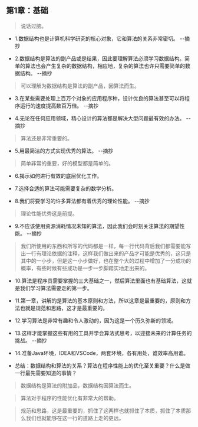## 第1章：基础

>说话过脑。

- 1.数据结构也是计算机科学研究的核心对象，它和算法的关系非常密切。 --摘抄

- 2.数据结构是算法的副产品或是结果，因此要理解算法必须学习数据结构。简单的算法也会产生复杂的数据结构，相应地，复杂的算法也许只需要简单的数据结构。 --摘抄

>可以理解为数据结构是算法的副产品，因算法而生。

- 3.在某些需要处理上百万个对象的应用程序种，设计优良的算法甚至可以将程序运行的速度提高数百万倍。 --摘抄

- 4.无论在任何应用领域，精心设计的算法都是解决大型问题最有效的办法。 --摘抄

>算法还是非常重要的。

- 5.用最简洁的方式实现优秀的算法。 --摘抄

>简单非常的重要，好的模型都是简单的。

- 6.揭示如何进行有效的底层优化工作。

- 7.选择合适的算法可能需要复杂的数学分析。

- 8.我们将要学习的许多算法都有着优秀的理论性能。 --摘抄

>理论性能优秀这是前提。

- 9.不应该使用资源消耗情况未知的算法，因此我们会时刻关注算法的期望性能。 --摘抄

>我们所使用的东西和所写的代码都是一样，每一行代码背后我们都需要能写出一行有理论依据的注释，这样我们做出来的产品才可能是优秀的，这只是其中的一小步，但是这一小步做好，也在整个大的过程中增加了一分成功的概率，有些时候有些成功是一步一步脚踏实地走出来的。

- 10.算法是程序员需要掌握的三大基础之一，然后算法里面也有基础算法，这就是我们学习算法需要走的第一步。

- 11.第一章，讲解的是算法的基本原则和方法，所以这章是最重要的，原则和方法也就是规范和思路，这才是最重要的。

- 12.学习算法是非常有趣和令人激动的，因为这是一个历久弥新的领域。

- 13.这样才能掌握这些有用的工具并学会算法式思考，以迎接未来的计算任务的挑战。 --摘抄

- 14.准备Java环境，IDEA和VSCode，两套环境，各有用处，谁效率高用谁。

- 总结：数据结构和算法的关系？算法在程序性能上的优化至关重要？什么是做一行最先需要知道的事情？

>数据结构是算法的附加品，数据结构因算法而生。

>算法对于程序的性能优化有非常大的帮助。

>规范和思路，这是最重要的，抓住了这两样也就抓住了本质，抓住了本质那么我们也就能够在这一行的道路上走的更远。
